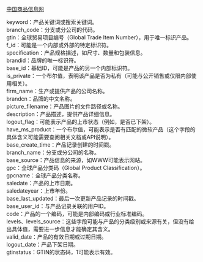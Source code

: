 
[中国商品信息网](https://bff.gds.org.cn/gds/searching-api/ProductService/ProductListByGTIN?PageSize=30&PageIndex=1&SearchItem=06972205226407)

keyword：产品关键词或搜索关键词。  
branch_code：分支或分公司的代码。  
gtin：全球贸易项目编号（Global Trade Item Number），用于唯一标识产品。  
f_id：可能是一个内部或外部的特定标识符。  
specification：产品规格描述，如尺寸、数量和包装信息。  
brandid：品牌的唯一标识符。  
base_id：基础ID，可能是产品的另一个内部标识符。  
is_private：一个布尔值，表明该产品是否为私有（可能与公开销售或仅限内部使用相关）。  
firm_name：生产或提供产品的公司名称。  
brandcn：品牌的中文名称。  
picture_filename：产品图片的文件路径或名称。  
description：产品描述，提供产品详细信息。  
logout_flag：可能表示产品的上市状态（例如，是否已下架）。  
have_ms_product：一个布尔值，可能表示是否有匹配的微软产品（这个字段的具体含义可能需要查阅相关文档或API说明）。  
base_create_time：产品记录创建的时间戳。  
branch_name：分支或分公司的名称。  
base_source：产品信息的来源，如WWW可能表示网站。  
gpc：全球产品分类码（Global Product Classification）。  
gpcname：全球产品分类名称。  
saledate：产品的上市日期。  
saledateyear：上市年份。  
base_last_updated：最后一次更新产品记录的时间戳。  
base_user_id：与产品记录关联的用户ID。  
code：产品的一个编码，可能是内部编码或行业标准编码。  
levels、levels_source：这些字段可能与产品的分类级别或来源有关，但没有给出具体值，需要进一步信息才能确定其含义。  
valid_date：产品的有效日期或过期日期。  
logout_date：产品下架日期。  
gtinstatus：GTIN的状态码，1可能表示有效。  
